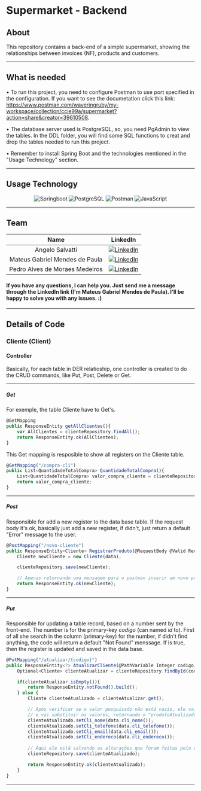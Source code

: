 # Supermarket - Backend

## About
This repository contains a back-end of a simple supermarket, showing the relationships between invoices (NF), products and customers.

---

## What is needed
• To run this project, you need to configure Postman to use port specified in the configuration. If you want to see the documetation click this link: https://www.postman.com/waveringruby/my-workspace/collection/ccie99a/supermarket?action=share&creator=39610508.

• The database server used is PostgreSQL, so, you need PgAdmin to view the tables. In the DDL folder, you will find some SQL functions to creat and drop the tables needed to run this project.

• Remember to install Spring Boot and the technologies mentioned in the "Usage Technology" section.

---

## Usage Technology
<div align="center">
    
![Springboot](https://img.shields.io/badge/Springboot-6DB33F?style=for-the-badge&logo=Springboot&logoColor=white&labelColor=6DB33F)
![PostgreSQL](https://img.shields.io/badge/PostgreSQL-4169E1?style=for-the-badge&logo=postgreSQL&logoColor=white&labelColor=4169E1)
![Postman](https://img.shields.io/badge/Postman-FF6C37?style=for-the-badge&logo=postman&logoColor=white&labelColor=FF6C37)
![JavaScript](https://img.shields.io/badge/JavaScript-F7DF1E?style=for-the-badge&logo=javascript&logoColor=black&labelColor=F7DF1E)

</div>

---

## Team
<div align="center">

| **Name**| **LinkedIn** |
|:----------------------:|:----------------------------------------------------------:|
| Angelo Salvatti | [![LinkedIn](https://img.shields.io/badge/LinkedIn-blue?style=flat-square&logo=linkedin&labelColor=blue)](https://www.linkedin.com/in/angelo-salvatti-2a991023a/) |
| Mateus Gabriel Mendes de Paula | [![LinkedIn](https://img.shields.io/badge/LinkedIn-blue?style=flat-square&logo=linkedin&labelColor=blue)](https://www.linkedin.com/in/mateus-gabriel-mendes-de-paula-9589891b2/)|
| Pedro Alves de Moraes Medeiros | [![LinkedIn](https://img.shields.io/badge/LinkedIn-blue?style=flat-square&logo=linkedin&labelColor=blue)](https://www.linkedin.com/in/pedro-alves-de-moraes-medeiros-775a9a268/) |

</div>

<h4>
If you have any questions, I can help you. Just send me a message through the LinkedIn link (I'm Mateus Gabriel Mendes de Paula). I'll be happy to solve you with any issues. :)
</h4>

---

## Details of Code

### Cliente (Client)

#### Controller

Basically, for each table in DER relatioship, one controller is created to do the CRUD commands, like Put, Post, Delete or Get.

---

##### Get
For exemple, the table Cliente have to Get's.

```JAVASCRIPT
@GetMapping
public ResponseEntity getAllClientes(){
    var AllClientes = clienteRepository.findAll();
    return ResponseEntity.ok(AllClientes);
}
```

This Get mapping is resposible to show all registers on the Cliente table. 

```JAVASCRIPT
@GetMapping("/compra-cli")
public List<QuantidadeTotalCompra> QuantidadeTotalCompra(){
    List<QuantidadeTotalCompra> valor_compra_cliente = clienteRepository.QuantidadeTotalCompra();
    return valor_compra_cliente;
}
```

---

##### Post

Responsible for add a new register to the data base table. If the request body it's ok, basically just add a new register, if didn't, just return a default "Error" message to the user.

```JAVASCRIPT
@PostMapping("/novo-cliente")
public ResponseEntity<Cliente> RegistrarProduto(@RequestBody @Valid RequestCliente data){
    Cliente newCliente = new Cliente(data);

    clienteRepository.save(newCliente);

    // Apenas retornando uma mensagem para o postman inserir um novo produto
    return ResponseEntity.ok(newCliente);
}
```

---

##### Put

Responsible for updating a table record, based on a number sent by the front-end. The number is for the primary-key *codigo* (can named *id* to). First of all she search in the column (primary-key) for the number, if didn't find anything, the code will return a default "Not Found" menssage. If is true, then the register is updated and saved in the data base.

```JAVASCRIPT
@PutMapping("/atualizar/{codigo}")
public ResponseEntity<?> AtualizarCliente(@PathVariable Integer codigo, @RequestBody @Valid RequestCliente data){
    Optional<Cliente> clienteAtualizar = clienteRepository.findById(codigo);

    if(clienteAtualizar.isEmpty()){
        return ResponseEntity.notFound().build();            
    } else {
        Cliente clienteAtualizado = clienteAtualizar.get();

        // Após verificar se o valor pesquisado não está vazio, ele vai pegar o produto que ele quer atualizar (pesquisado anteriormente pelo o id)
        // e vai substituir os valores, retornando o "produtoAtualizado"
        clienteAtualizado.setCli_nome(data.cli_nome());
        clienteAtualizado.setCli_telefone(data.cli_telefone());
        clienteAtualizado.setCli_email(data.cli_email());
        clienteAtualizado.setCli_endereco(data.cli_endereco());
        
        // Aqui ele está salvando as alterações que foram feitas pelo o postman
        clienteRepository.save(clienteAtualizado);

        return ResponseEntity.ok(clienteAtualizado);
    }
}
```

---
